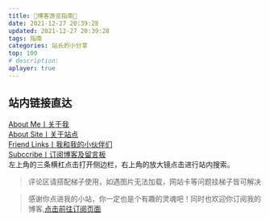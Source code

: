 ```yaml
---
title: 🧭博客游览指南🧭
date: 2021-12-27 20:39:28
updated: 2021-12-27 20:39:28
tags: 指南
categories: 站长的小分享 
top: 100
# description:
aplayer: true
---
```


## 站内链接直达
[About Me丨关于我](/about/) <br />
[About Site丨关于站点](/about/site/) <br />
[Friend Links丨我和我的小伙伴们](/links/) <br />
[Subccribe丨订阅博客及留言板](/sub/) <br />
左上角的三条横杠点击打开侧边栏，右上角的放大镜点击进行站内搜索。

> 评论区请搭配梯子使用，如遇图片无法加载，网站卡等问题挂梯子皆可解决

<meting-js
 id="22712634"
 server="netease"
 type="song"
 theme="#C20C0C">
</meting-js>

> 感谢你点进我的小站，你一定也是个有趣的灵魂吧！同时也欢迎你订阅我的博客,[点击前往订阅页面](https://masle.top/sub/)


<!-- more -->
